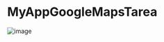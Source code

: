 # MyAppGoogleMapsTarea
![image](https://github.com/DeiverGamboa04/MyAppGoogleMapsTarea/assets/135407018/095694e0-bb1a-429e-9708-7c9ecc060e09)
